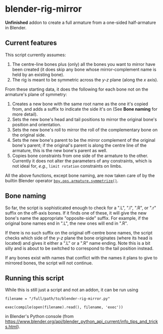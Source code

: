 # blender-rig-mirror
**Unfinished** addon to create a full armature from a one-sided half-armature in Blender.

## Current features

This script currently assumes:

1. The centre-line bones plus (only) all the bones you want to mirror have been created (it does skip any bone whose mirror-complement name is held by an existing bone).
2. The rig is meant to be symmetric across the *y-z* plane (along the *x* axis).

From these starting data, it does the following for each bone not on the armature's plane of symmetry:

1. Creates a new bone with the same root name as the one it's copied from, and adds a suffix to indicate the side it's on (See **Bone naming** for more detail).
2. Sets the new bone's head and tail positions to mirror the original bone's position and orientation.
3. Sets the new bone's roll to mirror the roll of the complementary bone on the original side.
4. Sets the new bone's parent to be the mirror complement of the original bone's parent; if the original's parent is along the centre line of the armature, this is the new bone's parent as well.
5. Copies bone constraints from one side of the armature to the other. Currently it does not alter the parameters of any constraints, which is not ideal for, *e.g.*, `limit rotation` constraints on limbs.

All the above functions, except bone naming, are now taken care of by the builtin Blender operator [`bpy.ops.armature.symmetrize()`](https://www.blender.org/api/blender_python_api_current/bpy.ops.armature.html?highlight=symmetrize#bpy.ops.armature.symmetrize).

## Bone naming

So far, the script is sophisticated enough to check for a ".L", ".l", ".R", or ".r" suffix on the off-axis bones. If it finds one of these, it will give the new bone's name the appropriate "opposite-side" suffix. For example, if the original bone names end in ".L", the new ones will end in ".R".

If there is no such suffix on the original off-centre bone names, the script checks which side of the *y-z* plane the bone originates (where its head is located) and gives it either a ".L" or a ".R" name ending. Note this is a bit silly and is about to be switched to correspond to the tail position instead.

If any bones exist with names that conflict with the names it plans to give to mirrored bones, the script will not continue.

## Running this script

While this is still just a script and not an addon, it can be run using

```
filename = "/full/path/to/blender-rig-mirror.py"
```

```
exec(compile(open(filename).read(), filename, 'exec'))
```

in Blender's Python console (from https://www.blender.org/api/blender_python_api_current/info_tips_and_tricks.html).

